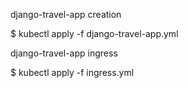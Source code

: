 django-travel-app creation

$ kubectl apply -f django-travel-app.yml

django-travel-app ingress

$ kubectl apply -f ingress.yml
